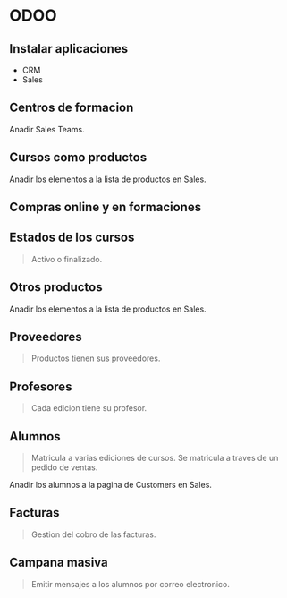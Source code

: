 # ODOO

## Instalar aplicaciones
- CRM
- Sales

## Centros de formacion
Anadir Sales Teams.

## Cursos como productos
Anadir los elementos a la lista de productos en Sales.

## Compras online y en formaciones

## Estados de los cursos
> Activo o finalizado.

## Otros productos
Anadir los elementos a la lista de productos en Sales.

## Proveedores
> Productos tienen sus proveedores.

## Profesores
> Cada edicion tiene su profesor.

## Alumnos
> Matricula a varias ediciones de cursos.
> Se matricula a traves de un pedido de ventas.

Anadir los alumnos a la pagina de Customers en Sales.

## Facturas
> Gestion del cobro de las facturas.

## Campana masiva
> Emitir mensajes a los alumnos por correo electronico.
